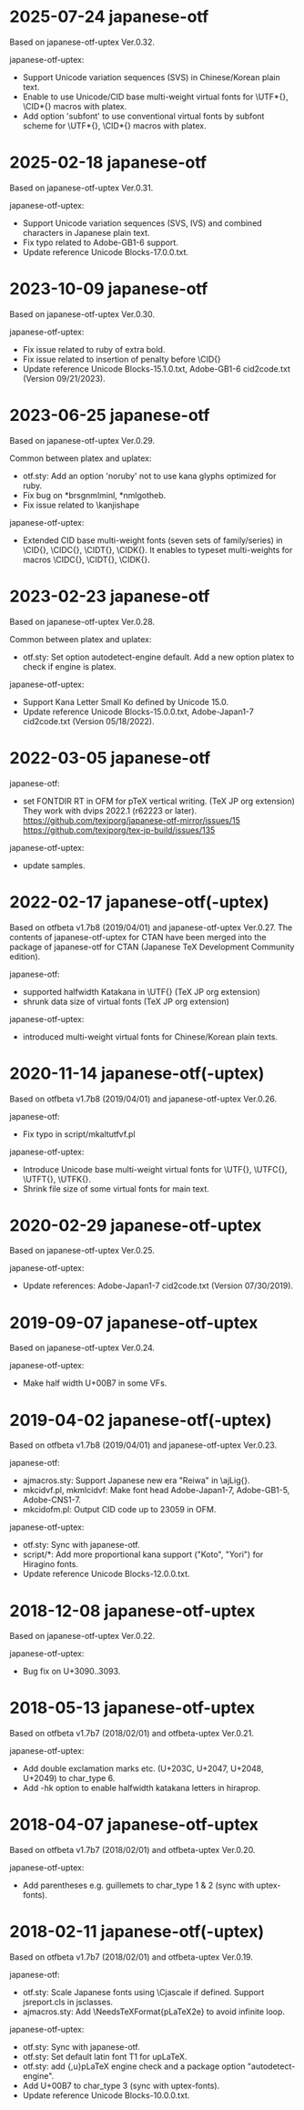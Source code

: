# 2025-07-24 japanese-otf

Based on japanese-otf-uptex Ver.0.32.

japanese-otf-uptex:
* Support Unicode variation sequences (SVS)
  in Chinese/Korean plain text.
* Enable to use Unicode/CID base multi-weight virtual fonts
  for \UTF*{}, \CID*{} macros with platex.
* Add option 'subfont' to use conventional virtual fonts
  by subfont scheme for \UTF*{}, \CID*{} macros with platex.



# 2025-02-18 japanese-otf

Based on japanese-otf-uptex Ver.0.31.

japanese-otf-uptex:
* Support Unicode variation sequences (SVS, IVS)
  and combined characters in Japanese plain text.
* Fix typo related to Adobe-GB1-6 support.
* Update reference Unicode Blocks-17.0.0.txt.



# 2023-10-09 japanese-otf

Based on japanese-otf-uptex Ver.0.30.

japanese-otf-uptex:
* Fix issue related to ruby of extra bold.
* Fix issue related to insertion of penalty before \CID{}
* Update reference Unicode Blocks-15.1.0.txt, Adobe-GB1-6 cid2code.txt (Version 09/21/2023).



# 2023-06-25 japanese-otf

Based on japanese-otf-uptex Ver.0.29.

Common between platex and uplatex:
* otf.sty: Add an option 'noruby' not to use kana glyphs optimized for ruby.
* Fix bug on *brsgnmlminl, *nmlgotheb.
* Fix issue related to \kanjishape

japanese-otf-uptex:
* Extended CID base multi-weight fonts (seven sets of family/series) in \CID{}, \CIDC{}, \CIDT{}, \CIDK{}.
It enables to typeset multi-weights for macros \CIDC{}, \CIDT{}, \CIDK{}.



# 2023-02-23 japanese-otf

Based on japanese-otf-uptex Ver.0.28.

Common between platex and uplatex:
* otf.sty: Set option autodetect-engine default. Add a new option platex to check if engine is platex.

japanese-otf-uptex:
* Support Kana Letter Small Ko defined by Unicode 15.0.
* Update reference Unicode Blocks-15.0.0.txt, Adobe-Japan1-7 cid2code.txt (Version 05/18/2022).



# 2022-03-05 japanese-otf

japanese-otf:
* set FONTDIR RT in OFM for pTeX vertical writing. (TeX JP org extension)
  They work with dvips 2022.1 (r62223 or later).
  https://github.com/texjporg/japanese-otf-mirror/issues/15
  https://github.com/texjporg/tex-jp-build/issues/135

japanese-otf-uptex:
* update samples.



# 2022-02-17 japanese-otf(-uptex)

Based on otfbeta v1.7b8 (2019/04/01) and japanese-otf-uptex Ver.0.27.
The contents of japanese-otf-uptex for CTAN have been merged into the package of japanese-otf for CTAN (Japanese TeX Development Community edition).

japanese-otf:
* supported halfwidth Katakana in \UTF{} (TeX JP org extension)
* shrunk data size of virtual fonts (TeX JP org extension)

japanese-otf-uptex:
* introduced multi-weight virtual fonts for Chinese/Korean plain texts.



# 2020-11-14 japanese-otf(-uptex)

Based on otfbeta v1.7b8 (2019/04/01) and japanese-otf-uptex Ver.0.26.

japanese-otf:
* Fix typo in script/mkaltutfvf.pl

japanese-otf-uptex:
* Introduce Unicode base multi-weight virtual fonts for \UTF{}, \UTFC{}, \UTFT{}, \UTFK{}.
* Shrink file size of some virtual fonts for main text.



# 2020-02-29 japanese-otf-uptex

Based on japanese-otf-uptex Ver.0.25.

japanese-otf-uptex:
* Update references: Adobe-Japan1-7 cid2code.txt (Version 07/30/2019).



# 2019-09-07 japanese-otf-uptex

Based on japanese-otf-uptex Ver.0.24.

japanese-otf-uptex:
* Make half width U+00B7 in some VFs.



# 2019-04-02 japanese-otf(-uptex)

Based on otfbeta v1.7b8 (2019/04/01) and japanese-otf-uptex Ver.0.23.

japanese-otf:
* ajmacros.sty: Support Japanese new era "Reiwa" in \ajLig{}.
* mkcidvf.pl, mkmlcidvf: Make font head Adobe-Japan1-7, Adobe-GB1-5, Adobe-CNS1-7.
* mkcidofm.pl: Output CID code up to 23059 in OFM.

japanese-otf-uptex:
* otf.sty: Sync with japanese-otf.
* script/*: Add more proportional kana support ("Koto", "Yori") for Hiragino fonts.
* Update reference Unicode Blocks-12.0.0.txt.



# 2018-12-08 japanese-otf-uptex

Based on japanese-otf-uptex Ver.0.22.

japanese-otf-uptex:
* Bug fix on U+3090..3093.



# 2018-05-13 japanese-otf-uptex

Based on otfbeta v1.7b7 (2018/02/01) and otfbeta-uptex Ver.0.21.

japanese-otf-uptex:
* Add dou­ble ex­cla­ma­tion marks etc. (U+203C, U+2047, U+2048, U+2049) to char_type 6.
* Add -hk op­tion to en­able halfwidth katakana let­ters in hi­raprop.



# 2018-04-07 japanese-otf-uptex

Based on otfbeta v1.7b7 (2018/02/01) and otfbeta-uptex Ver.0.20.

japanese-otf-uptex:
* Add parentheses e.g. guillemets to char_type 1 & 2 (sync with uptex-fonts).



# 2018-02-11 japanese-otf(-uptex)

Based on otfbeta v1.7b7 (2018/02/01) and otfbeta-uptex Ver.0.19.

japanese-otf:
* otf.sty: Scale Japanese fonts using \Cjascale if defined. Support jsreport.cls in jsclasses.
* ajmacros.sty: Add \NeedsTeXFormat{pLaTeX2e} to avoid infinite loop.

japanese-otf-uptex:
* otf.sty: Sync with japanese-otf.
* otf.sty: Set default latin font T1 for upLaTeX.
* otf.sty: add {,u}pLaTeX engine check and a package option "autodetect-engine".
* Add U+00B7 to char_type 3 (sync with uptex-fonts).
* Update reference Unicode Blocks-10.0.0.txt.

